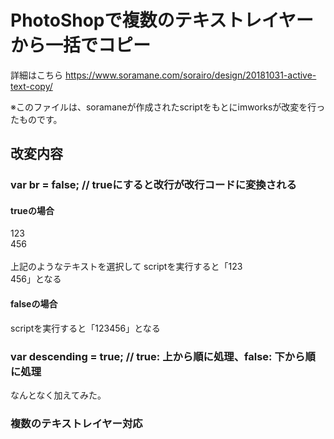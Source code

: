 # PhotoShopで複数のテキストレイヤーから一括でコピー
詳細はこちら
https://www.soramane.com/sorairo/design/20181031-active-text-copy/

※このファイルは、soramaneが作成されたscriptをもとにimworksが改変を行ったものです。

## 改変内容
### var br = false; // trueにすると改行が改行コードに変換される
#### trueの場合
123
<br>456
<br><br>
上記のようなテキストを選択して
scriptを実行すると「123<br>456」となる

#### falseの場合
scriptを実行すると「123456」となる

### var descending = true; // true: 上から順に処理、false: 下から順に処理
なんとなく加えてみた。

### 複数のテキストレイヤー対応
